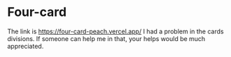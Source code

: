 # Four-card
The link is https://four-card-peach.vercel.app/
I had a problem in the cards divisions.
If someone can help me in that, your helps would be much appreciated.

